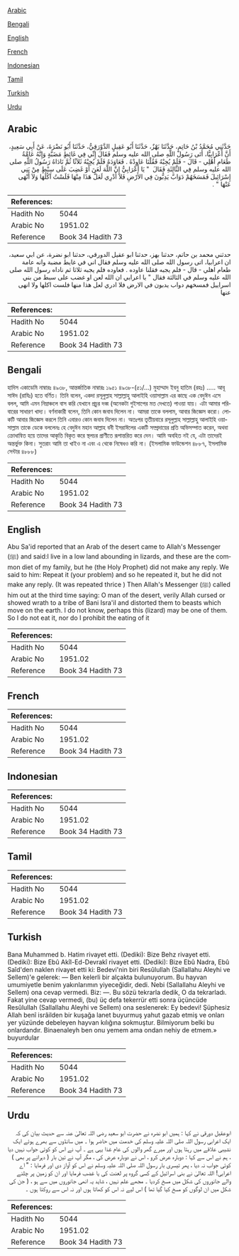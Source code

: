 [Arabic](#arabic)

[Bengali](#bengali)

[English](#english)

[French](#french)

[Indonesian](#indonesian)

[Tamil](#tamil)

[Turkish](#turkish)

[Urdu](#urdu)

## Arabic


<div dir="rtl" lang="ar" style={{fontSize:'larger',backgroundColor:'#f8f9fa',padding:20}}>
حَدَّثَنِي مُحَمَّدُ بْنُ حَاتِمٍ، حَدَّثَنَا بَهْزٌ، حَدَّثَنَا أَبُو عَقِيلٍ الدَّوْرَقِيُّ، حَدَّثَنَا أَبُو نَضْرَةَ، عَنْ أَبِي سَعِيدٍ، أَنَّ أَعْرَابِيًّا، أَتَى رَسُولَ اللَّهِ صلى الله عليه وسلم فَقَالَ إِنِّي فِي غَائِطٍ مَضَبَّةٍ وَإِنَّهُ عَامَّةُ طَعَامِ أَهْلِي - قَالَ - فَلَمْ يُجِبْهُ فَقُلْنَا عَاوِدْهُ ‏.‏ فَعَاوَدَهُ فَلَمْ يُجِبْهُ ثَلاَثًا ثُمَّ نَادَاهُ رَسُولُ اللَّهِ صلى الله عليه وسلم فِي الثَّالِثَةِ فَقَالَ ‏ "‏ يَا أَعْرَابِيُّ إِنَّ اللَّهَ لَعَنَ أَوْ غَضِبَ عَلَى سِبْطٍ مِنْ بَنِي إِسْرَائِيلَ فَمَسَخَهُمْ دَوَابَّ يَدِبُّونَ فِي الأَرْضِ فَلاَ أَدْرِي لَعَلَّ هَذَا مِنْهَا فَلَسْتُ آكُلُهَا وَلاَ أَنْهَى عَنْهَا ‏"‏ ‏.‏
</div>
<div style={{backgroundColor:'#f8f9fa',padding:20, marginBottom: 10}}><table> <thead> <tr> <th>References:</th> <th></th> </tr> </thead> <tbody><tr><td>Hadith No</td><td>5044</td></tr><tr><td>Arabic No</td><td>1951.02</td></tr><tr><td>Reference</td><td>Book 34 Hadith 73</td></tr></tbody></table></div>


<div dir="rtl" lang="ar" style={{fontSize:'larger',backgroundColor:'#f8f9fa',padding:20}}>
حدثني محمد بن حاتم، حدثنا بهز، حدثنا ابو عقيل الدورقي، حدثنا ابو نضرة، عن ابي سعيد، ان اعرابيا، اتى رسول الله صلى الله عليه وسلم فقال اني في غايط مضبة وانه عامة طعام اهلي - قال - فلم يجبه فقلنا عاوده . فعاوده فلم يجبه ثلاثا ثم ناداه رسول الله صلى الله عليه وسلم في الثالثة فقال " يا اعرابي ان الله لعن او غضب على سبط من بني اسراييل فمسخهم دواب يدبون في الارض فلا ادري لعل هذا منها فلست اكلها ولا انهى عنها
</div>
<div style={{backgroundColor:'#f8f9fa',padding:20, marginBottom: 10}}><table> <thead> <tr> <th>References:</th> <th></th> </tr> </thead> <tbody><tr><td>Hadith No</td><td>5044</td></tr><tr><td>Arabic No</td><td>1951.02</td></tr><tr><td>Reference</td><td>Book 34 Hadith 73</td></tr></tbody></table></div>

## Bengali


<div dir="ltr" lang="bn" style={{fontSize:'larger',backgroundColor:'#f8f9fa',padding:20}}>
হাদিস একাডেমি নাম্বারঃ ৪৯৩৮, আন্তর্জাতিক নাম্বারঃ ১৯৫১ ৪৯৩৮-(৫১/...) মুহাম্মাদ ইবনু হাতিম (রহঃ) ..... আবূ সাঈদ (রাযিঃ) হতে বর্ণিত। তিনি বলেন, একদা রসূলুল্লাহ সাল্লাল্লাহু আলাইহি ওয়াসাল্লাম এর কাছে এক বেদুঈন এসে বলল, আমি এমন নিম্নাঞ্চলে বাস করি যেখানে প্রচুর দব্ব (অনেকটা গুইসাপের মত দেখতে) পাওয়া যায়। এটা আমার পরিবারের সাধারণ খাদ্য। বর্ণনাকারী বলেন, তিনি কোন জবাব দিলেন না। আমরা তাকে বললাম, আবার জিজ্ঞেস করো। লোকটি আবার জিজ্ঞেস করলে তিনি এবারও কোন জবাব দিলেন না। অতঃপর তৃতীয়বারে রসূলুল্লাহ সাল্লাল্লাহু আলাইহি ওয়াসাল্লাম তাকে ডেকে বললেনঃ হে বেদুঈন মহান আল্লাহ বনী ইসরাঈলের একটি সম্প্রদায়ের প্রতি অভিসম্পাত করেন, অথবা ক্রোধান্বিত হয়ে তাদের আকৃতি বিকৃত করে স্থলচর প্রাণীতে রূপান্তরিত করে দেন। আমি অবহিত নই যে, এটা তাদেরই অন্তর্ভুক্ত কিনা। সুতরাং আমি তা খাইও না এবং এ থেকে নিষেধও করি না। (ইসলামিক ফাউন্ডেশন ৪৮৮৭, ইসলামিক সেন্টার ৪৮৮৮)
</div>
<div style={{backgroundColor:'#f8f9fa',padding:20, marginBottom: 10}}><table> <thead> <tr> <th>References:</th> <th></th> </tr> </thead> <tbody><tr><td>Hadith No</td><td>5044</td></tr><tr><td>Arabic No</td><td>1951.02</td></tr><tr><td>Reference</td><td>Book 34 Hadith 73</td></tr></tbody></table></div>

## English


<div dir="ltr" lang="en" style={{fontSize:'larger',backgroundColor:'#f8f9fa',padding:20}}>
Abu Sa'id reported that an Arab of the desert came to Allah's Messenger (ﷺ) and said:I live in a low land abounding in lizards, and these are the common diet of my family, but he (the Holy Prophet) did not make any reply. We said to him: Repeat it (your problem) and so he repeated it, but he did not make any reply. (It was repeated thrice ) Then Allah's Messenger (ﷺ) called him out at the third time saying: O man of the desert, verily Allah cursed or showed wrath to a tribe of Bani Isra'il and distorted them to beasts which move on the earth. I do not know, perhaps this (lizard) may be one of them. So I do not eat it, nor do I prohibit the eating of it
</div>
<div style={{backgroundColor:'#f8f9fa',padding:20, marginBottom: 10}}><table> <thead> <tr> <th>References:</th> <th></th> </tr> </thead> <tbody><tr><td>Hadith No</td><td>5044</td></tr><tr><td>Arabic No</td><td>1951.02</td></tr><tr><td>Reference</td><td>Book 34 Hadith 73</td></tr></tbody></table></div>

## French


<div dir="ltr" lang="fr" style={{fontSize:'larger',backgroundColor:'#f8f9fa',padding:20}}>

</div>
<div style={{backgroundColor:'#f8f9fa',padding:20, marginBottom: 10}}><table> <thead> <tr> <th>References:</th> <th></th> </tr> </thead> <tbody><tr><td>Hadith No</td><td>5044</td></tr><tr><td>Arabic No</td><td>1951.02</td></tr><tr><td>Reference</td><td>Book 34 Hadith 73</td></tr></tbody></table></div>

## Indonesian


<div dir="ltr" lang="id" style={{fontSize:'larger',backgroundColor:'#f8f9fa',padding:20}}>

</div>
<div style={{backgroundColor:'#f8f9fa',padding:20, marginBottom: 10}}><table> <thead> <tr> <th>References:</th> <th></th> </tr> </thead> <tbody><tr><td>Hadith No</td><td>5044</td></tr><tr><td>Arabic No</td><td>1951.02</td></tr><tr><td>Reference</td><td>Book 34 Hadith 73</td></tr></tbody></table></div>

## Tamil


<div dir="ltr" lang="ta" style={{fontSize:'larger',backgroundColor:'#f8f9fa',padding:20}}>

</div>
<div style={{backgroundColor:'#f8f9fa',padding:20, marginBottom: 10}}><table> <thead> <tr> <th>References:</th> <th></th> </tr> </thead> <tbody><tr><td>Hadith No</td><td>5044</td></tr><tr><td>Arabic No</td><td>1951.02</td></tr><tr><td>Reference</td><td>Book 34 Hadith 73</td></tr></tbody></table></div>

## Turkish


<div dir="ltr" lang="tr" style={{fontSize:'larger',backgroundColor:'#f8f9fa',padding:20}}>
Bana Muhammed b. Hatim rivayet etti. (Dediki): Bize Behz rivayet etti. (Dediki): Bize Ebû Akîl-Ed-Devrakî rivayet etti. (Dediki): Bize Ebû Nadra, Ebû Saîd'den naklen rivayet etti ki: Bedevi'nin biri Resûlullah (Sallallahu Aleyhi ve Sellem)'e gelerek: — Ben kelerli bir alçakta bulunuyorum. Bu hayvan umumiyetle benim yakınlarımın yiyeceğidir, dedi. Nebi (Sallallahu Aleyhi ve Sellem) ona cevap vermedi. Biz: —. Bu sözü tekrarla dedik, O da tekrarladı. Fakat yine cevap vermedi, (bu) üç defa tekerrür etti sonra üçüncüde Resûlullah (Sallallahu Aleyhi ve Sellem) ona seslenerek: Ey bedevi! Şüphesiz Allah benî isrâilden bir kuşağa lanet buyurmuş yahut gazab etmiş ve onları yer yüzünde debeleyen hayvan kılığına sokmuştur. Bilmiyorum belki bu onlardandır. Binaenaleyh ben onu yemem ama ondan nehiy de etmem.» buyurdular
</div>
<div style={{backgroundColor:'#f8f9fa',padding:20, marginBottom: 10}}><table> <thead> <tr> <th>References:</th> <th></th> </tr> </thead> <tbody><tr><td>Hadith No</td><td>5044</td></tr><tr><td>Arabic No</td><td>1951.02</td></tr><tr><td>Reference</td><td>Book 34 Hadith 73</td></tr></tbody></table></div>

## Urdu


<div dir="rtl" lang="ur" style={{fontSize:'larger',backgroundColor:'#f8f9fa',padding:20}}>
ابوعقیل دورقی نے کہا : ہمیں ابو نضرہ نے حضرت ابو سعید رضی اللہ تعالیٰ عنہ سے حدیث بیان کی کہ ایک اعرابی رسول اللہ صلی اللہ علیہ وسلم کی خدمت میں حاضر ہوا ۔ میں سانڈوں سے بھرے ہوئے ایک نشیبی علاقے میں رہتا ہوں اور میرے گھر والوں کی عام غذا یہی ہے ۔ آپ نے اس کو کوئی جواب نہیں دیا ، ہم نے اس سے کہا : دوبارہ عرض کرو ، اس نے دوبارہ عرض کی ، مگر آپ نے تین بار ( دہرانے پر بھی ) کوئی جواب نہ دیا ، پھر تیسری بار رسول اللہ صلی اللہ علیہ وسلم نے اس کو آواز دی اور فرمایا : " اے اعرابی! اللہ تعالیٰ نے بنی اسرائیل کے کسی گروہ پر لعنت کی یا غضب فرمایا اور ان کو زمین پر چلنے والے جانوروں کی شکل میں مسخ کردیا ۔ مجھے علم نہیں ، شاید یہ انھی جانوروں میں سے ہو ، ( جن کی شکل میں ان لوگوں کو مسخ کیا گیا تھا ) اس لیے نہ اس کو کھاتا ہوں اور نہ اس سے روکتا ہوں ۔
</div>
<div style={{backgroundColor:'#f8f9fa',padding:20, marginBottom: 10}}><table> <thead> <tr> <th>References:</th> <th></th> </tr> </thead> <tbody><tr><td>Hadith No</td><td>5044</td></tr><tr><td>Arabic No</td><td>1951.02</td></tr><tr><td>Reference</td><td>Book 34 Hadith 73</td></tr></tbody></table></div>